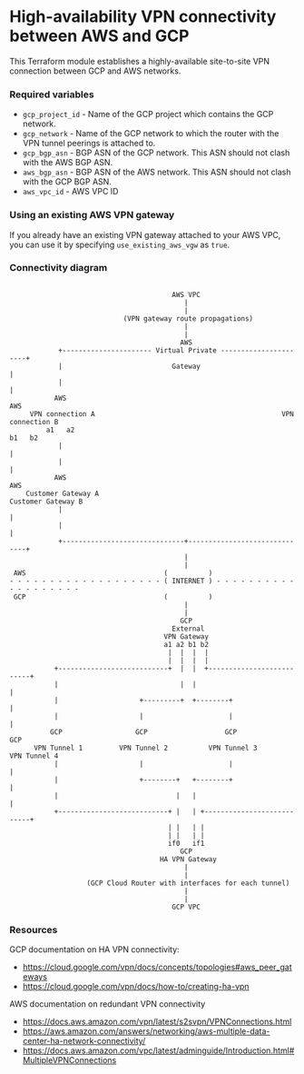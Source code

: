 # High-availability VPN connectivity between AWS and GCP

This Terraform module establishes a highly-available site-to-site VPN connection between GCP and AWS networks.


### Required variables

- `gcp_project_id` - Name of the GCP project which contains the GCP network.
- `gcp_network` - Name of the GCP network to which the router with the VPN tunnel peerings is attached to.
- `gcp_bgp_asn` - BGP ASN of the GCP network. This ASN should not clash with the AWS BGP ASN.
- `aws_bgp_asn` - BGP ASN of the AWS network. This ASN should not clash with the GCP BGP ASN.
- `aws_vpc_id` - AWS VPC ID

### Using an existing AWS VPN gateway

If you already have an existing VPN gateway attached to your AWS VPC, you can use it by specifying `use_existing_aws_vgw` as `true`.

### Connectivity diagram

```

                                        AWS VPC
                                           |
                                           |
                            (VPN gateway route propagations)
                                           |
                                           |
                                          AWS
            +---------------------- Virtual Private ----------------------+
            |                           Gateway                           |
            |                                                             |
           AWS                                                           AWS
     VPN connection A                                              VPN connection B
         a1   a2                                                       b1   b2
            |                                                             |
            |                                                             |
           AWS                                                           AWS
    Customer Gateway A                                            Customer Gateway B
            |                                                             |
            |                                                             |
            +------------------------------+------------------------------+
                                           |
                                           |
 AWS                                  (          )
- - - - - - - - - - - - - - - - - - - ( INTERNET ) - - - - - - - - - - - - - - - - - - -
 GCP                                  (          )
                                           |
                                           |
                                          GCP
                                        External
                                      VPN Gateway
                                      a1 a2 b1 b2
                                       |  |  |  |
                                       |  |  |  |
           +---------------------------+  |  |  +--------------------------+
           |                              |  |                             |
           |                    +---------+  +--------+                    |
           |                    |                     |                    |
          GCP                  GCP                   GCP                  GCP
      VPN Tunnel 1         VPN Tunnel 2          VPN Tunnel 3         VPN Tunnel 4
           |                    |                     |                    |
           |                    +--------+   +--------+                    |
           |                             |   |                             |
           +---------------------------+ |   | +---------------------------+
                                       | |   | |
                                       | |   | |
                                       if0   if1
                                          GCP
                                     HA VPN Gateway
                                           |
                                           |
                   (GCP Cloud Router with interfaces for each tunnel)
                                           |
                                           |
                                        GCP VPC

```


### Resources

GCP documentation on HA VPN connectivity:
- https://cloud.google.com/vpn/docs/concepts/topologies#aws_peer_gateways
- https://cloud.google.com/vpn/docs/how-to/creating-ha-vpn

AWS documentation on redundant VPN connectivity
- https://docs.aws.amazon.com/vpn/latest/s2svpn/VPNConnections.html
- https://aws.amazon.com/answers/networking/aws-multiple-data-center-ha-network-connectivity/
- https://docs.aws.amazon.com/vpc/latest/adminguide/Introduction.html#MultipleVPNConnections
